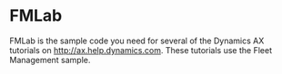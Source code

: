 # FMLab
FMLab is the sample code you need for several of the Dynamics AX tutorials on http://ax.help.dynamics.com. These tutorials use the Fleet Management sample.
